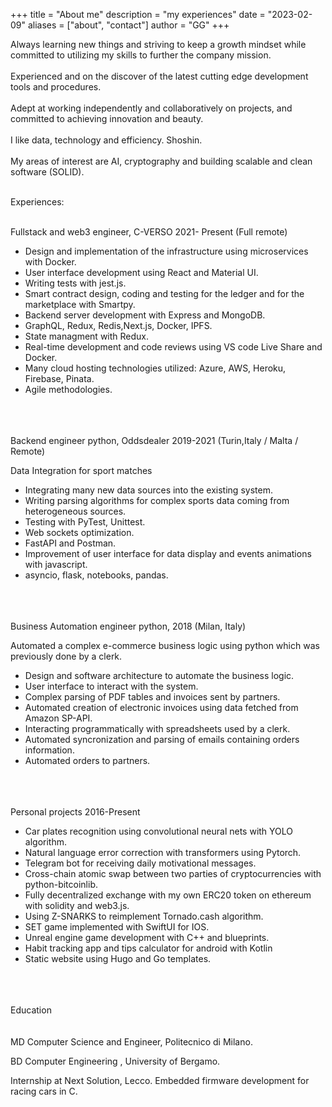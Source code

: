 +++
title = "About me"
description = "my experiences"
date = "2023-02-09"
aliases = ["about", "contact"]
author = "GG"
+++

Always learning new things and striving to keep a growth mindset while committed to utilizing my skills to further the company mission.
\
\
Experienced and on the discover of the latest cutting edge development tools and procedures.
\
\
Adept at working independently and collaboratively on projects, and committed to achieving innovation and beauty.
\
\
I like data, technology and efficiency. Shoshin.
\
\
My areas of interest are AI, cryptography and building scalable and clean software (SOLID).

\
Experiences:

\
Fullstack and web3 engineer, C-VERSO
2021- Present (Full remote)

- Design and implementation of the infrastructure using microservices with Docker.
- User interface development using React and Material UI.
- Writing tests with jest.js.
- Smart contract design, coding and testing for the ledger and for the marketplace with Smartpy.
- Backend server development with Express and MongoDB.   
- GraphQL, Redux, Redis,Next.js, Docker, IPFS.
- State managment with Redux.
- Real-time development and code reviews using VS code Live Share and Docker.
- Many cloud hosting technologies utilized: Azure, AWS, Heroku, Firebase, Pinata.
- Agile methodologies.

\
\
\
Backend engineer python, Oddsdealer
2019-2021 (Turin,Italy / Malta / Remote)

Data Integration for sport matches

- Integrating many new data sources into the existing system.
- Writing parsing algorithms for complex sports data coming from heterogeneous sources.
- Testing with PyTest, Unittest.
- Web sockets optimization.
- FastAPI and Postman.
- Improvement of user interface for data display and events animations with javascript.
- asyncio, flask, notebooks, pandas.

\
\
\
Business Automation engineer python,
2018 (Milan, Italy)

Automated a complex e-commerce business logic using python which was previously done by a clerk.

- Design and software architecture to automate the business logic.
- User interface to interact with the system.
- Complex parsing of PDF tables and invoices sent by partners.
- Automated creation of electronic invoices using data fetched from Amazon SP-API.
- Interacting programmatically with spreadsheets used by a clerk.
- Automated syncronization and parsing of emails containing orders information. 
- Automated orders to partners.

\
\
\
Personal projects 2016-Present

- Car plates recognition using convolutional neural nets with YOLO algorithm.
- Natural language error correction with transformers using Pytorch.
- Telegram bot for receiving daily motivational messages.
- Cross-chain atomic swap between two parties of cryptocurrencies with python-bitcoinlib.
- Fully decentralized exchange with my own ERC20 token on ethereum with solidity and web3.js.
- Using Z-SNARKS to reimplement Tornado.cash algorithm.
- SET game implemented with SwiftUI for IOS.
- Unreal engine game development with C++ and blueprints.
- Habit tracking app and tips calculator for android with Kotlin
- Static website using Hugo and Go templates.

\
\
\
Education\
\
\
MD Computer Science and Engineer, Politecnico di Milano.

BD Computer Engineering , University of Bergamo.

Internship at Next Solution, Lecco. Embedded firmware development for racing cars in C.


